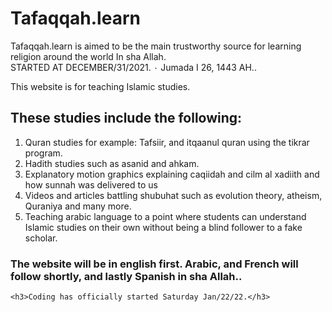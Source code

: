 # Tafaqqah.learn
Tafaqqah.learn is aimed to be the main trustworthy source for learning religion around the world In sha Allah.  
STARTED AT DECEMBER/31/2021. ٠ Jumada I 26, 1443 AH..

This website is for teaching Islamic studies.</h1>
    <h2>These studies include the following:</h2>
    <ol>
        <li>Quran studies for example: Tafsiir, and itqaanul quran using the tikrar program.</li>
        <li>Hadith studies such as asanid and ahkam.</li>
        <li>Explanatory motion graphics explaining caqiidah and cilm al xadiith and how sunnah was delivered to us</li>
        <li>Videos and articles battling shubuhat such as evolution theory, atheism, Quraniya and many more.</li>
        <li>Teaching arabic language to a point where students can understand Islamic studies on their own without being a blind follower to a fake scholar.</li>
    </ol>
    <h3>The website will be in english first. Arabic, and French will follow shortly, and lastly Spanish in sha Allah..</h3>

    <h3>Coding has officially started Saturday Jan/22/22.</h3>
